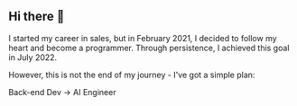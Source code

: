 ## Hi there 👋

I started my career in sales, but in February 2021, I decided to follow my heart and become a programmer. 
Through persistence, I achieved this goal in July 2022.

However, this is not the end of my journey - I've got a simple plan:

Back-end Dev -> AI Engineer
<!--
**piotrproszowski/piotrproszowski** is a ✨ _special_ ✨ repository because its `README.md` (this file) appears on your GitHub profile.

Here are some ideas to get you started:

- 🔭 I’m currently working on ...
- 🌱 I’m currently learning ...
- 👯 I’m looking to collaborate on ...
- 🤔 I’m looking for help with ...
- 💬 Ask me about ...
- 📫 How to reach me: ...
- 😄 Pronouns: ...
- ⚡ Fun fact: ...
-->
